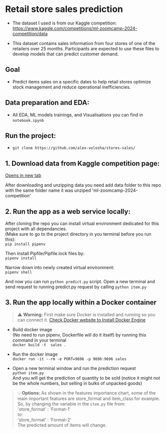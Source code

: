 # Retail store sales prediction
* The dataset I used is from our Kaggle competition: https://www.kaggle.com/competitions/ml-zoomcamp-2024-competition/data


* This dataset contains sales information from four stores of one of the retailers over 25 months. Participants are expected to use these files to develop models that can predict customer demand.   

## Goal   
* Predict items sales on a specific dates to help retail stores optimize stock management and reduce operational inefficiencies.  

## Data preparation and EDA:  
* All EDA, ML models trainings, and Visualisations you can find in `notebook.ipynb`

## Run the project:  
* `git clone https://github.com/alex-volosha/stores-sales/`  

## 1. Download data from Kaggle competition page: 
<a href="https://www.kaggle.com/competitions/ml-zoomcamp-2024-competition/data" target="_blank">Opens in new tab</a>

After downloading and unzipping data you need add data folder to this repo with the same folder name it was unziped 'ml-zoomcamp-2024-competition' 

## 2. Run the app as a web service locally:  
After cloning the repo you can install virtual environment dedicated for this project with all dependancies.  
(Make sure to go to the project directory in you terminal before you run this):  
`pip install pipenv`  

Then install Pipfile/Pipfile.lock files by:  
`pipenv install`  

Narrow down into newly created virtual environment:  
`pipenv shell`  

And now you can run `python predict.py` script.
Open a new terminal and send request to running predict.py request by calling `python item.py`  

## 3. Run the app locally within a Docker container  
> :warning: **Warning:** First make sure Docker is installed and running so you can connect it. 
<a href="https://docs.docker.com/engine/install/" target="_blank">Check Docker website to Install Docker Engine</a>  

- Build docker image  
(No need to run pipenv, Dockerfile will do it itself) by running this command in your terminal  
`docker build -t  sales .`  

- Run the docker image  
`docker run -it --rm -e PORT=9696 -p 9696:9696 sales`  

- Open a new terminal window and run the prediction request  
`python item.py`  
And you will get the prediction of quantity to be sold (notice it might not be the whole numbers, but selling in bulks of unpacked goods)  


> :bulb: **Options:** As shown in the features importance chart, some of the main important features are store_format and item_class for example.  
So, by changing the variable in the `item.py` file from:  
'store_format' : 'Format-1'  
to:  
'store_format' : 'Format-2'  
The predicted amount of items will change.  




